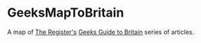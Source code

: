 # GeeksMapToBritain

A map of [The Register's](www.theregister.co.uk)
[Geeks Guide to Britain](www.theregister.co.uk/science/geeks_guide) 
series of articles.
